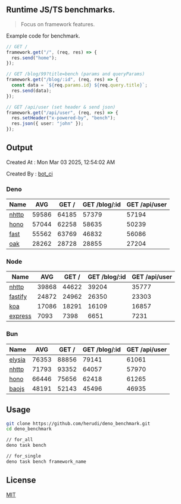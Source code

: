 ## Runtime JS/TS benchmarks.

> Focus on framework features.

Example code for benchmark.
```ts
// GET /
framework.get("/", (req, res) => {
  res.send("home");
});

// GET /blog/99?title=bench (params and queryParams)
framework.get("/blog/:id", (req, res) => {
  const data = `${req.params.id} ${req.query.title}`;
  res.send(data);
});

// GET /api/user (set header & send json)
framework.get("/api/user", (req, res) => {
  res.setHeader("x-powered-by", "bench");
  res.json({ user: "john" });
});
```

## Output
Created At : Mon Mar 03 2025, 12:54:02 AM

Created By : [bot_ci](https://github.com/herudi/deno_benchmarks/commits?author=github-actions%5Bbot%5D)


### Deno
|Name|AVG|GET /|GET /blog/:id|GET /api/user|
|----|----|----|----|----|
|[nhttp](https://github.com/nhttp/nhttp)|59586|64185|57379|57194|
|[hono](https://github.com/honojs/hono)|57044|62258|58635|50239|
|[fast](https://github.com/danteissaias/fast)|55562|63769|46832|56086|
|[oak](https://github.com/oakserver/oak)|28262|28728|28855|27204|
  


### Node
|Name|AVG|GET /|GET /blog/:id|GET /api/user|
|----|----|----|----|----|
|[nhttp](https://github.com/nhttp/nhttp)|39868|44622|39204|35777|
|[fastify](https://github.com/fastify/fastify)|24872|24962|26350|23303|
|[koa](https://github.com/koajs/koa)|17086|18291|16109|16857|
|[express](https://github.com/expressjs/express)|7093|7398|6651|7231|
  


### Bun
|Name|AVG|GET /|GET /blog/:id|GET /api/user|
|----|----|----|----|----|
|[elysia](https://github.com/elysiajs/elysia)|76353|88856|79141|61061|
|[nhttp](https://github.com/nhttp/nhttp)|71793|93352|64057|57970|
|[hono](https://github.com/honojs/hono)|66446|75656|62418|61265|
|[baojs](https://github.com/mattreid1/baojs)|48191|52143|45496|46935|
  



## Usage

```bash
git clone https://github.com/herudi/deno_benchmark.git
cd deno_benchmark

// for_all
deno task bench

// for_single
deno task bench framework_name
```

## License

[MIT](LICENSE)

